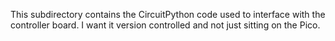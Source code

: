 This subdirectory contains the CircuitPython code used to interface with the controller board. I want it version controlled and not just sitting on the Pico.
